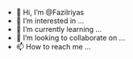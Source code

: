 - 👋 Hi, I’m @Fazilriyas
- 👀 I’m interested in ...
- 🌱 I’m currently learning ...
- 💞️ I’m looking to collaborate on ...
- 📫 How to reach me ...

<!---
Fazilriyas/Fazilriyas is a ✨ special ✨ repository because its `README.md` (this file) appears on your GitHub profile.
You can click the Preview link to take a look at your changes.
--->
